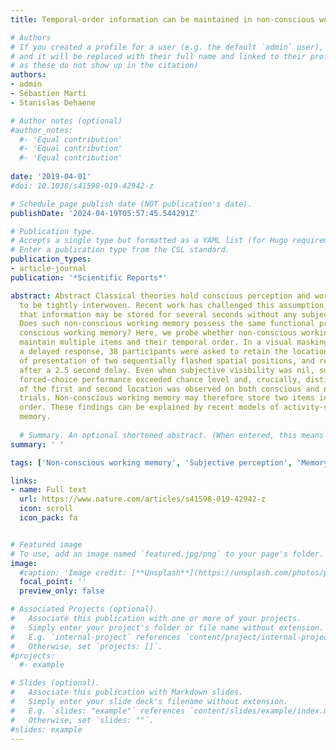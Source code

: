 ```yaml
---
title: Temporal-order information can be maintained in non-conscious working memory

# Authors
# If you created a profile for a user (e.g. the default `admin` user), write the username (folder name) here
# and it will be replaced with their full name and linked to their profile. (Does not work for names with special characters
# as these do not show up in the citation)  
authors:
- admin
- Sébastien Marti
- Stanislas Dehaene

# Author notes (optional)
#author_notes:
  #- 'Equal contribution'
  #- 'Equal contribution'
  #- 'Equal contribution'
  
date: '2019-04-01'
#doi: 10.1038/s41598-019-42942-z

# Schedule page publish date (NOT publication's date).
publishDate: '2024-04-19T05:57:45.544291Z'

# Publication type.
# Accepts a single type but formatted as a YAML list (for Hugo requirements).
# Enter a publication type from the CSL standard.
publication_types:
- article-journal
publication: '*Scientific Reports*'

abstract: Abstract Classical theories hold conscious perception and working memory
  to be tightly interwoven. Recent work has challenged this assumption, demonstrating
  that information may be stored for several seconds without any subjective awareness.
  Does such non-conscious working memory possess the same functional properties as
  conscious working memory? Here, we probe whether non-conscious working memory can
  maintain multiple items and their temporal order. In a visual masking task with
  a delayed response, 38 participants were asked to retain the location and order
  of presentation of two sequentially flashed spatial positions, and retrieve both
  after a 2.5 second delay. Even when subjective visibility was nil, subjects’ objective
  forced-choice performance exceeded chance level and, crucially, distinct retrieval
  of the first and second location was observed on both conscious and non-conscious
  trials. Non-conscious working memory may therefore store two items in proper temporal
  order. These findings can be explained by recent models of activity-silent working
  memory.
  
  # Summary. An optional shortened abstract. (When entered, this means it won't be displayed on the front page)
summary: ' '

tags: ['Non-conscious working memory', 'Subjective perception', 'Memory']

links:
- name: Full text
  url: https://www.nature.com/articles/s41598-019-42942-z
  icon: scroll
  icon_pack: fa


# Featured image
# To use, add an image named `featured.jpg/png` to your page's folder.
image:
  #caption: 'Image credit: [**Unsplash**](https://unsplash.com/photos/pLCdAaMFLTE)'
  focal_point: ''
  preview_only: false

# Associated Projects (optional).
#   Associate this publication with one or more of your projects.
#   Simply enter your project's folder or file name without extension.
#   E.g. `internal-project` references `content/project/internal-project/index.md`.
#   Otherwise, set `projects: []`.
#projects:
  #- example

# Slides (optional).
#   Associate this publication with Markdown slides.
#   Simply enter your slide deck's filename without extension.
#   E.g. `slides: "example"` references `content/slides/example/index.md`.
#   Otherwise, set `slides: ""`.
#slides: example
---
```

